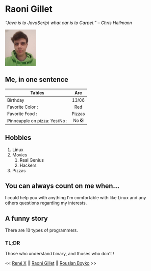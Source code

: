 # Raoni Gillet


_“Java is to JavaScript what car is to Carpet.” – Chris Heilmann_

![Raoni Gillet](raoni_small.png)

## Me, in one sentence

| Tables        | Are           |
| ------------- |:-------------:|
| Birthday        | 13/06 |
| Favorite Color :| Red      |
| Favorite Food : | Pizzas      |
| Pinneapple on pizza: Yes/No : | No ❎|


## Hobbies

1. Linux
2. Movies
    1. Real Genius
    2. Hackers
3. Pizzas

## You can always count on me when...

I could help you with anything I'm comfortable with like Linux and any others questions regarding my interests.

## A funny story

There are 10 types of programmers.

### TL;DR

Those who understand binary, and thoses who don't !

<< [René X](https://www.google.com) || [Raoni Gillet](https://github.com/GRaonix/markdown-challenge/blob/main/README.md) || [Rouslan Boyko](https://github.com/RouslanBoyko/markdown-challenge/blob/main/README.md) >>
